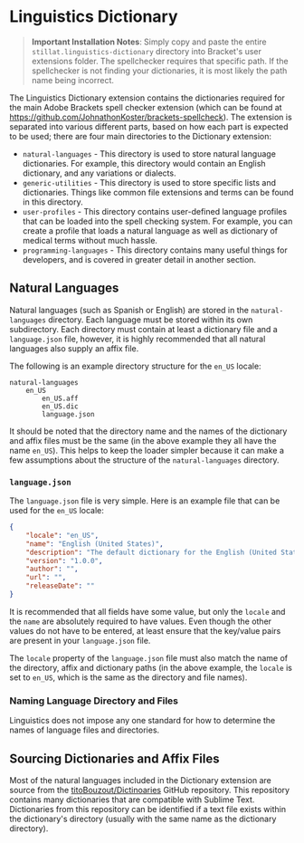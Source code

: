 # Linguistics Dictionary

> **Important Installation Notes**: Simply copy and paste the entire `stillat.linguistics-dictionary` directory into Bracket's user extensions folder. The spellchecker requires that specific path. If the spellchecker is not finding your dictionaries, it is most likely the path name being incorrect.

The Linguistics Dictionary extension contains the dictionaries required for the main Adobe Brackets spell checker  extension (which can be found at https://github.com/JohnathonKoster/brackets-spellcheck). The extension is separated into various different parts, based on how each part is expected to be used; there are four main directories to the Dictionary extension:

* `natural-languages` - This directory is used to store natural language dictionaries. For example, this directory would contain an English dictionary, and any variations or dialects.
* `generic-utilities` - This directory is used to store specific lists and dictionaries. Things like common file extensions and terms can be found in this directory.
* `user-profiles` - This directory contains user-defined language profiles that can be loaded into the spell checking system. For example, you can create a profile that loads a natural language as well as dictionary of medical terms without much hassle.
* `programming-languages` - This directory contains many useful things for developers, and is covered in greater detail in another section.

## Natural Languages

Natural languages (such as Spanish or English) are stored in the `natural-languages` directory. Each language must be stored within its own subdirectory. Each directory must contain at least a dictionary file and a `language.json` file, however, it is highly recommended that all natural languages also supply an affix file.

The following is an example directory structure for the `en_US` locale:

```
natural-languages
    en_US
        en_US.aff
        en_US.dic
        language.json
```

It should be noted that the directory name and the names of the dictionary and affix files must be the same (in the above example they all have the name `en_US`). This helps to keep the loader simpler because it can make a few assumptions about the structure of the `natural-languages` directory.

### `language.json`

The `language.json` file is very simple. Here is an example file that can be used for the `en_US` locale:

```json
{
    "locale": "en_US",
    "name": "English (United States)",
    "description": "The default dictionary for the English (United States).",
    "version": "1.0.0",
    "author": "",
    "url": "",
    "releaseDate": ""
}
```

It is recommended that all fields have some value, but only the `locale` and the `name` are absolutely required to have values. Even though the other values do not have to be entered, at least ensure that the key/value pairs are present in your `language.json` file.

The `locale` property of the `language.json` file must also match the name of the directory, affix and dictionary paths (in the above example, the `locale` is set to `en_US`, which is the same as the directory and file names).

### Naming Language Directory and Files

Linguistics does not impose any one standard for how to determine the names of language files and directories.

## Sourcing Dictionaries and Affix Files

Most of the natural languages included in the Dictionary extension are source from the [titoBouzout/Dictinoaries](https://github.com/titoBouzout/Dictionaries) GitHub repository. This repository contains many dictionaries that are compatible with Sublime Text. Dictionaries from this repository can be identified if a text file exists within the dictionary's directory (usually with the same name as the dictionary directory).
